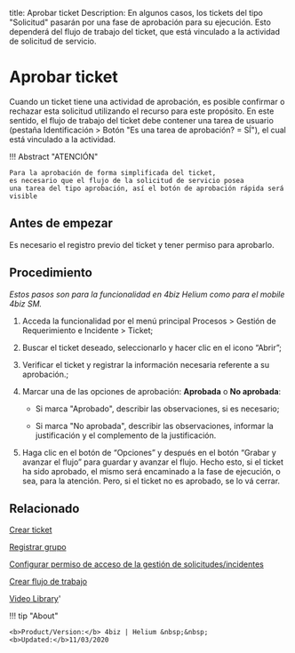 title: Aprobar ticket
Description: En algunos casos, los tickets del tipo "Solicitud" pasarán por una fase de aprobación para su ejecución. Esto dependerá del flujo de trabajo del ticket, que está vinculado a la actividad de solicitud de servicio.
# Aprobar ticket

Cuando un ticket tiene una actividad de aprobación, es posible confirmar o 
rechazar esta solicitud utilizando el recurso para este propósito. En este sentido, 
el flujo de trabajo del ticket debe contener una tarea de usuario (pestaña Identificación 
\> Botón "Es una tarea de aprobación? = SÍ"), el cual está vinculado a la actividad.

!!! Abstract "ATENCIÓN"

    Para la aprobación de forma simplificada del ticket, 
    es necesario que el flujo de la solicitud de servicio posea 
    una tarea del tipo aprobación, así el botón de aprobación rápida será visible
    

Antes de empezar
----------------

Es necesario el registro previo del ticket y tener permiso para aprobarlo.

Procedimiento
-------------

*Estos pasos son para la funcionalidad en 4biz Helium como para el mobile
4biz SM.*


1.  Acceda la funcionalidad por el menú principal Procesos \> Gestión de
    Requerimiento e Incidente \> Ticket;

2.  Buscar el ticket deseado, seleccionarlo y hacer clic en el icono “Abrir”;

3.  Verificar el ticket y registrar la información necesaria referente a su
    aprobación.;

4.  Marcar una de las opciones de aprobación: **Aprobada** o **No aprobada**:

    -   Si marca "Aprobado", describir las observaciones, si es necesario;

    -   Si marca "No aprobada", describir las observaciones, informar la
        justificación y el complemento de la justificación.

5.  Haga clic en el botón de “Opciones” y después en el botón “Grabar y avanzar
    el flujo” para guardar y avanzar el flujo. Hecho esto, si el ticket ha sido
    aprobado, el mismo será encaminado a la fase de ejecución, o sea, para la
    atención. Pero, si el ticket no es aprobado, se lo vá cerrar.

Relacionado
-----------

[Crear ticket](/es-es/4biz-helium/processes/tickets/use/create-ticket.html)

[Registrar grupo](/es-es/4biz-helium/initial-settings/access-settings/user/register-groups.html)

[Configurar permiso de acceso de la gestión de solicitudes/incidentes](/es-es/4biz-helium/processes/tickets/configuration/access-ticket-management.html)

[Crear flujo de trabajo](/es-es/4biz-helium/workflow/use/create-flow.html)

<i class='fa fa-youtube-play  fa-2x' style='color:#97ce17;vertical-align: middle;'> </i> [Video Library](https://www.youtube.com/playlist?list=PLB5qK2uzf2ROfIFL9F-3s-gomHNzudBEy)'

!!! tip "About"

    <b>Product/Version:</b> 4biz | Helium &nbsp;&nbsp;
    <b>Updated:</b>11/03/2020
